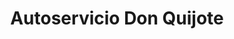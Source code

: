 ---
title: "Autoservicio Don Quijote"
url: /bogota-d-c/autoservicio-don-quijote/
shop: Supermarkt
---